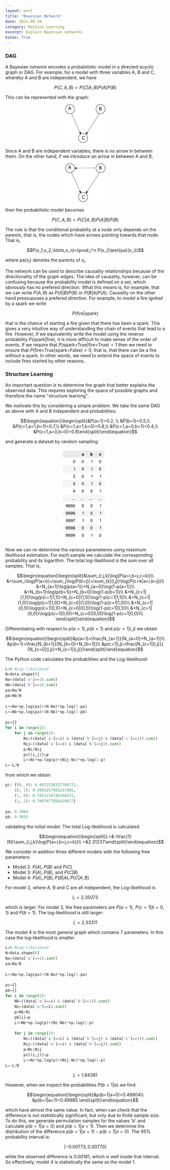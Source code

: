 ```yaml
---
layout: post
title: "Bayesian Network"
date: 2021-09-16
category: Machine Learning
excerpt: Explain Bayesian networks
katex: True
---
```


### DAG

A Bayesian network encodes a probabilistic model in a directed acyclic graph or DAG. For example, for a model with three variables A, B and C, whereby A and B are independent, we have 

$$P(C,A,B)=P(C|A,B)P(A)P(B)$$

This can be represented with the graph:

<div style="text-align: center"><img src="/images/bn_dag.png"  width="25%"></div>

Since A and B are independent variables, there is no arrow in between them. On the other hand, if we introduce an arrow in between A and B,
<div style="text-align: center"><img src="/images/bn_dag_2.png"  width="25%"></div>

then the probabilistic model becomes

$$P(C,A,B)=P(C|A,B)P(A|B)P(B)$$

The rule is that the conditional probabilty at a node only depends on the parents, that is, the nodes which have arrows pointing towards that node. That is,

$$P(x_1,x_2,\ldots,x_n)=\prod_i^n P(x_i|\text{pa}(x_i))$$

where $\text{pa}(x_i)$ denotes the parents of $x_i$.

The network can be used to describe causality relationships because of the directionality of the graph edges. The idea of causality, however, can be confusing because the probability model is defined on a set, which obviously has no prefered direction. What this means is, for example, that we can write 
$P(A,B)$ as $P(A|B)P(B)$ or $P(B|A)P(A)$. Causality on the other hand pressuposes a prefered direction. For example, to model a fire ignited by a spark we write

$$P(\text{fire}| \text{spark})$$

that is the chance of starting a fire given that there has been a spark. This gives a very intuitive way of understanding the chain of events that lead to a fire. However, if we equivalently write the model using the reverse probability 
$P(\text{spark}|\text{fire})$, it is more difficult to make sense of the order of events. If we require that $P(\text{spark=True}|\text{fire=True})<1$ then we need to ensure that $P(\text{fire=True}|\text{spark=False})>0$, that is, that there can be a fire without a spark. In other words, we need to extend the space of events to include fires started by other reasons.

### Structure Learning

An important question is to determine the graph that better explains the observed data. This requires exploring the space of possible graphs and therefore the name "structure learning". 

We motivate this by considering a simple problem. We take the same DAG as above with A and B independent and probabilities: 

$$\begin{equation}\begin{split}&P(a=1)=0.2, \\
&P(b=1)=0.5,\\
&P(c=1,a=1,b=1)=0.7,\\
&P(c=1,a=1,b=0)=0.8,\\
&P(c=1,a=0,b=1)=0.4,\\
&P(c=1,a=0,b=0)=0.6\end{split}\end{equation}$$

and generate a dataset by random sampling:
<div style="text-align: center"><img src="/images/bn_data.png"  width="30%"></div>

Now we can re-determine the various parameteres using maximum likelihood estimation. For each sample we calculate the corresponding probability and its logarithm. The total log-likelihood is the sum over all samples. That is,

$$\begin{equation}\begin{split}&\sum_{i,j,k}\log(P(a=i,b=j,c=k))\\
&=\sum_i\log(P(a=i))+\sum_j\log(P(b=j))+\sum_{k|(i,j)}\log(P(c=k|a=i,b=j))\\
&=N_{a=1}\log(p(a=1))+N_{a=0}\log(1-p(a=1))\\
&+N_{b=1}\log(p(b=1))+N_{b=0}\log(1-p(b=1))\\
&+N_{c=1|(1,1)}\log(p(c=1|1,1))+N_{c=0|(1,1)}\log(1-p(c=1|1,1))\\
&+N_{c=1|(1,0)}\log(p(c=1|1,0))+N_{c=0|(1,0)}\log(1-p(c=1|1,0))\\
&+N_{c=1|(0,1)}\log(p(c=1|0,1))+N_{c=0|(0,1)}\log(1-p(c=1|0,1))\\
&+N_{c=1|(0,0)}\log(p(c=1|0,0))+N_{c=0|(0,0)}\log(1-p(c=1|0,0))\\
\end{split}\end{equation}$$

Differentiating with respect to 
$p(a=1),p(b=1)$ and $p(c=1|i,j)$ we obtain

$$\begin{equation}\begin{split}&p(a=1)=\frac{N_{a=1}}{N_{a=0}+N_{a=1}}\\
&p(b=1)=\frac{N_{b=1}}{N_{b=0}+N_{b=1}}\\
&p(c=1|i,j)=\frac{N_{c=1|(i,j)}}{N_{c=0|(i,j)}+N_{c=1|(i,j)}}\end{split}\end{equation}$$

The Python code calculates the probabilities and the Log-likelihood:
```python
L=0 #Log-likelihood
N=data.shape[0]
Na=(data['a']==1).sum()
Nb=(data['b']==1).sum()
pa=Na/N
pb=Nb/N

L+=Na*np.log(pa)+(N-Na)*np.log(1-pa)
L+=Nb*np.log(pa)+(N-Nb)*np.log(1-pb)

pc={}
for i in range(2):
    for j in range(2):
        Nc=((data['a']==i) & (data['b']==j) & (data['c']==1)).sum()
        Nij=((data['a']==i) & (data['b']==j)).sum()
        p=Nc/Nij
        pc[(i,j)]=p
        L+=Nc*np.log(p)+(Nij-Nc)*np.log(1-p)
L=-L/N
```

from which we obtain
```python
pc: {(0, 0): 0.6072338257768721,
    (0, 1): 0.3985257985257985,
    (1, 0): 0.7852216748768472,
    (1, 1): 0.7007077856420627}

pa: 0.2004
pb: 0.5059
```
validating the initial model. The total Log-likelihood is calculated

$$\begin{equation}\begin{split}L=&-\frac{1}{N}\sum_{i,j,k}\log(P(a=i,b=j,c=k))\\
=&2.31237\end{split}\end{equation}$$

We consider in addition three different models with the following free parameters:
* Model 2: $P(A),\,P(B)$ and $P(C)$
* Model 3: 
  $P(A),\,P(B)$, and $P(C|B)$
* Model 4: 
  $P(A),\,P(B),\,P(B|A),\,P(C|A,B)$
  
For model 2, where A, B and C are all independent, the Log-likelihood is

$$L=2.35073$$

which is larger. 
For model 3, the free parameters are $P(a=1)$, $P(c=1|b=0,1)$ and $P(b=1)$. The log-likelihood is still larger:

 $$L=2.33311$$

The model 4 is the most general graph which contains 7 parameters. In this case the log-likelihood is smaller:
```python
L=0 #Log-likelihood
N=data.shape[0]
Na=(data['a']==1).sum()
pa=Na/N

L+=Na*np.log(pa)+(N-Na)*np.log(1-pa)

pc={}
pb={}
for i in range(2):
    Nb=((data['a']==i) & (data['b']==1)).sum()
    Ni=(data['a']==i).sum()
    p=Nb/Ni
    pb[i]=p
    L+=Nb*np.log(p)+(Ni-Nb)*np.log(1-p)

    for j in range(2):
        Nc=((data['a']==i) & (data['b']==j) & (data['c']==1)).sum()
        Nij=((data['a']==i) & (data['b']==j)).sum()
        p=Nc/Nij
        pc[(i,j)]=p
        L+=Nc*np.log(p)+(Nij-Nc)*np.log(1-p)
L=-L/N
```

$$L=1.84381$$

However, when we inspect the probabilities 
$P(b=1|a)$ we find:

$$\begin{equation}\begin{split}&p(b=1|a=0)=0.49804\\
&p(b=1|a=1)=0.49985
\end{split}\end{equation}$$

which have almost the same value. In fact, when can check that the difference is not statistically significant, but only due to finite sample size. To do this, we generate permutation samples for the values 'b' and calculate
 $p(b=1|a=0)$ and $p(b=1|a=1)$. Then we determine the distribution of the difference $p(b=1|a=1)-p(b=1|a=0)$. The 95% probability interval is:

 $$[-0.00773, 0.00770]$$

 while the observed difference is $0.00181$, which is well inside that interval. So effectively, model 4 is statistically the same as the model 1.